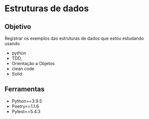 # Estruturas de dados

## Objetivo
Registrar os exemplos das estruturas de dados que estou estudando usando.
- python
- TDD, 
- Orientação a Objetos
- clean code
- Solid

## Ferramentas
- Python==3.9.5
- Poetry==1.1.6
- Pytest==5.4.3